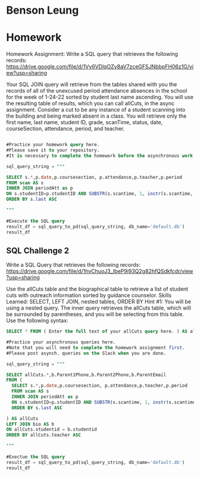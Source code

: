 # Benson Leung

# Homework
Homework Assignment: Write a SQL query that retrieves the following records: https://drive.google.com/file/d/1Vy6VDlqOZy8aV7zceGFSJNbbpFH06z1G/view?usp=sharing

Your SQL JOIN query will retrieve from the tables shared with you the records of all of the unexcused period attendance absences in the school for the week of 1-24-22 sorted by student last name ascending. You will use the resulting table of results, which you can call allCuts, in the async assignment. Consider a cut to be any instance of a student scanning into the building and being marked absent in a class. You will retrieve only the first name, last name, student ID, grade, scanTime, status, date, courseSection, attendance, period, and teacher.

```sql

#Practice your homework query here.
#Please save it to your repository.
#It is necessary to complete the homework before the asynchronous work.

sql_query_string = """

SELECT s.*,p.date,p.coursesection, p.attendance,p.teacher,p.period
FROM scan AS s
INNER JOIN periodAtt as p
ON s.studentID=p.studentID AND SUBSTR(s.scantime, 1, instr(s.scantime,' ') - 1)=p.date AND p.attendance = "A"
ORDER BY s.last ASC

"""
 
#Execute the SQL query
result_df = sql_query_to_pd(sql_query_string, db_name='default.db')
result_df
```

## SQL Challenge 2
Write a SQL Query that retrieves the following records: 
https://drive.google.com/file/d/1hvChuoJ3_IbeP9j93Q2g82hfQSdkfcdr/view?usp=sharing 

Use the allCuts table and the biographical table to retrieve a list of student cuts with outreach information sorted by guidance counselor. Skills Learned: SELECT, LEFT JOIN, nested tables, ORDER BY Hint #1: You will be using a nested query. The inner query retrieves the allCuts table, which will be surrounded by parentheses, and you will be selecting from this table. Use the following syntax:

```sql
SELECT * FROM ( Enter the full text of your allCuts query here. ) AS allCuts
```


``` sql
#Practice your asynchronous queries here.
#Note that you will need to complete the homework assignment first.
#Please post asynch. queries on the Slack when you are done.

sql_query_string = """

SELECT allCuts.*,b.Parent1Phone,b.Parent2Phone,b.ParentEmail
FROM ( 
  SELECT s.*,p.date,p.coursesection, p.attendance,p.teacher,p.period
  FROM scan AS s
  INNER JOIN periodAtt as p
  ON s.studentID=p.studentID AND SUBSTR(s.scantime, 1, instr(s.scantime,' ') - 1)=p.date AND p.attendance = "A"
  ORDER BY s.last ASC

) AS allCuts
LEFT JOIN bio AS b
ON allCuts.studentid = b.studentid
ORDER BY allCuts.teacher ASC

"""
 
#Exectue the SQL query
result_df = sql_query_to_pd(sql_query_string, db_name='default.db')
result_df
  ```
  



